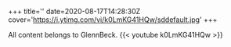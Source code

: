 +++
title=''
date=2020-08-17T14:28:30Z
cover='https://i.ytimg.com/vi/k0LmKG41HQw/sddefault.jpg'
+++

All content belongs to GlennBeck.
{{< youtube k0LmKG41HQw >}}
